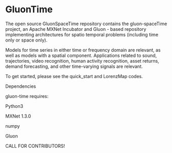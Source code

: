 # GluonTime
The open source GluonSpaceTime repository contains the gluon-spaceTime project, an Apache MXNet Incubator and Gluon - based repository implementing architectures for spatio temporal problems (including time only or space only). 

Models for time series in either time or frequency domain are relevant, as well as models with a spatial component. Applications related to sound, trajectories, video recognition, human activity recognition, asset returns, demand forecasting, and other time-varying signals are relevant.

To get started, please see the quick_start and LorenzMap codes.

Dependencies

gluon-time requires:

Python3

MXNet 1.3.0

numpy

Gluon

CALL FOR CONTRIBUTORS!
